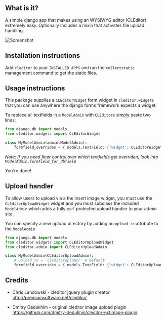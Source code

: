 What is it? 
-----------

A simple django app that makes using an WYSIWYG editor (CLEditor) extremely easy.
Optionally includes a mixin that activates file upload handling.

![Screenshot](https://github.com/yuchant/django-cleditor/raw/master/cleditor.png)



Installation instructions
-------------------------

Add ``cleditor`` to your ``INSTALLED_APPS`` and run the ``collectstatic`` management command to get the static files.




Usage instructions
------------------

This package supplies a ``CLEditorWidget`` form widget in ``cleditor.widgets`` that you can use anywhere the django forms framework expects a widget.

To replace all textfields in a ``ModelAdmin`` with ``CLEditors`` simply paste two lines:
    
```python
from django.db import models
from cleditor.widgets import CLEditorWidget

class MyModelAdmin(admin.ModelAdmin):
    formfield_overrides = { models.TextField: {'widget': CLEditorWidget()}}
```

_Note: If you need finer control over which textfields get overriden, look into ``ModelAdmin.formfield_for_dbfield``_

You're done!


Upload handler
--------------

To allow users to upload via a the insert image widget, you must use the `CLEditorUploadWidget` widget and you must subclass the included `ModelAdmin` which adds a fully csrf protected upload handler to your admin site.

You can specify a new upload directory by adding an `upload_to` attribute to the `ModelAdmin`

```python
from django.db import models
from cleditor.widgets import CLEditorUploadWidget
from cleditor.admin import CLEditorUploadAdmin

class MyModelAdmin(CLEditorUploadAdmin):
    # upload_to = 'cleditorupload/' # default 
    formfield_overrides = { models.TextField: {'widget': CLEditorUploadWidget()}}
```




Credits
-------
* Chris Landowski - cleditor jquery plugin creator
http://premiumsoftware.net/cleditor/

* Dmitry Dedukhim - original cleditor image upload plugin
https://github.com/dmitry-dedukhin/cleditor-extimage-plugin
